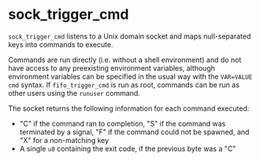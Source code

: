 # sock_trigger_cmd

`sock_trigger_cmd` listens to a Unix domain socket and maps null-separated keys into commands to execute.

Commands are run directly (i.e. without a shell environment) and do not have access to any preexisting environment variables, although environment variables can be specified in the usual way with the `VAR=VALUE cmd` syntax. If `fifo_trigger_cmd` is run as root, commands can be run as other users using the `runuser` command.

The socket returns the following information for each command executed:
 - "C" if the command ran to completion, "S" if the command was terminated by a signal, "F" if the command could not be spawned, and "X" for a non-matching key
 - A single `u8` containing the exit code, if the previous byte was a "C"